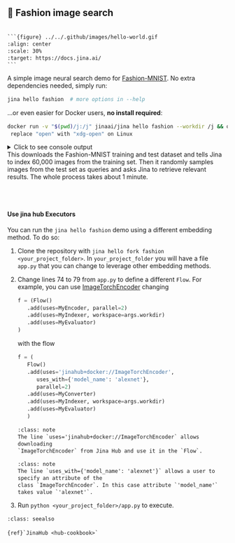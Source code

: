 ## 👗 Fashion image search

````{sidebar} Fashion Demo

```{figure} ../../.github/images/hello-world.gif
:align: center
:scale: 30%
:target: https://docs.jina.ai/
```
````

A simple image neural search demo for [Fashion-MNIST](https://hanxiao.io/2018/09/28/Fashion-MNIST-Year-In-Review/). No
extra dependencies needed, simply run:

```bash
jina hello fashion  # more options in --help
```

...or even easier for Docker users, **no install required**:

```bash
docker run -v "$(pwd)/j:/j" jinaai/jina hello fashion --workdir /j && open j/hello-world.html
 replace "open" with "xdg-open" on Linux
```

<details>
<summary>Click to see console output</summary>

<p align="center">
  <img src="https://github.com/jina-ai/jina/blob/master/.github/images/hello-world-demo.png?raw=true" alt="hello world console output">
</p>


</details>
This downloads the Fashion-MNIST training and test dataset and tells Jina to index 60,000 images from the training set.
Then it randomly samples images from the test set as queries and asks Jina to retrieve relevant results.
The whole process takes about 1 minute.

<br><br>

#### Use jina hub Executors

You can run the `jina hello fashion` demo using a different embedding method. To do so:

1) Clone the repository with  `jina hello fork fashion <your_project_folder>`. In `your_project_folder` you will
   have a file `app.py`  that you can change to leverage other embedding methods.

2) Change lines 74 to 79 from `app.py` to define a different `Flow`. For example, you can
   use  [ImageTorchEncoder](https://github.com/jina-ai/executor-image-torch-encoder)
   changing

   ```python
   f = (Flow()
      .add(uses=MyEncoder, parallel=2)
      .add(uses=MyIndexer, workspace=args.workdir)
      .add(uses=MyEvaluator)
   )
   ```

   with the flow

   ```python
   f = (
      Flow()
      .add(uses='jinahub+docker://ImageTorchEncoder',
         uses_with={'model_name': 'alexnet'},
         parallel=2)
      .add(uses=MyConverter)
      .add(uses=MyIndexer, workspace=args.workdir)
      .add(uses=MyEvaluator)
      )
   ```
   ````{admonition} Note
   :class: note
   The line `uses='jinahub+docker://ImageTorchEncoder` allows downloading
   `ImageTorchEncoder` from Jina Hub and use it in the `Flow`.
   ````
       
   ````{admonition} Note
   :class: note
   The line `uses_with={'model_name': 'alexnet'}` allows a user to specify an attribute of the
   class `ImageTorchEncoder`. In this case attribute `'model_name'` takes value `'alexnet'`.
   ````
   
3) Run `python <your_project_folder>/app.py` to execute.
    

````{admonition} See Also
:class: seealso

{ref}`JinaHub <hub-cookbook>`
````
